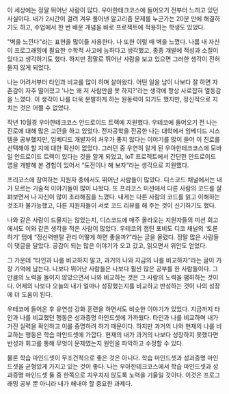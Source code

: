 이 세상에는 정말 뛰어난 사람이 많다. 우아한테크코스에 들어오기 전부터 느끼고 있던 사실이다. 내가 2시간이 걸려 겨우 풀어낸 알고리즘 문제를 누군가는 20분 만에 해결하기도 하고, 수업에서 한 번 배운 개념을 바로 프로젝트에 적용하는 학생도 있었다.

"벽을 느낀다"라는 표현을 많이들 사용한다. 나 또한 이럴 때 벽을 느꼈다. 나름 내 자신이 프로그래밍에 필요한 수학적 사고에 능하다고 생각했고, 종종 개발에 적성과 소질이 있다고 생각하기도 했다. 하지만 정말로 뛰어난 사람을 보고 있으면 그러한 생각이 전혀 들지 않게 되었다.

나는 어려서부터 타인과 비교를 많이 하며 살아왔다. 어떤 일을 남이 나보다 잘 하면 자존감이 자주 떨어졌고 '나는 왜 저 사람만큼 못 하지?'라는 생각에 항상 사로잡혀 열등감을 느꼈다. 이 생각이 나를 더욱 분발하게 하는 원동력이 되기도 했지만, 정신적으로 지치는 것은 어쩔 수 없었다.

작년 10월경 우아한테크코스 안드로이드 트랙에 지원했다. 우테코에 들어오기 전 나는 진로에 대해 많은 고민을 하고 있었다. 전자공학을 전공한 나는 대학에서 임베디드 시스템을 공부했지만, 임베디드 개발자의 처우가 좋지 않다는 이야기를 많이 들어 이 진로를 선택해야 할 지에 대한 확신이 없었다. 그러던 중 우연히 알게 된 우아한테크코스에 모바일 안드로이드 트랙이 있다는 것을 알게 되었고, IoT 프로젝트에서 간단한 안드로이드 앱을 개발해 본 경험이 있어서 “도전이나 해 보자”라는 생각으로 지원했다.

프리코스에 참여하는 지원자 중에서도 뛰어난 사람들이 많았다. 디스코드 채널에서는 내가 모르는 기술적 이야기들이 많이 나왔다. 또 프리코스 미션에서 다른 사람의 코드를 살펴보면서 나 자신이 많이 초라해짐을 느꼈다. 내게는 다른 사람의 코드를 읽고 이해하는 것조차 불가능했고, 다른 지원자들이 서로 코드 리뷰를 해 주는 것이 신기하기도 했다.

나와 같은 사람이 드물지는 않았는지, 디스코드에 매주 올라오는 지원자들의 미션 회고에서도 이와 같은 생각을 적은 사람이 많았다. 우테코의 캡틴 포비도 디코 채널의 ‘토론하기’ 탭에 “정신력멘탈 관리 어떻게 하면 좋을까?”라는 글을 올렸다. 정말 많은 사람들이 댓글을 달았다. 공감이 되는 많은 이야기가 오고 갔고, 읽으면서 위안도 얻었다.

그 가운데 “타인과 나를 비교하지 말고, 과거의 나와 지금의 나를 비교하자”라는 글이 가장 기억에 남는다. 나보다 뛰어난 사람들은 나보다 훨씬 많은 공부를 한 사람들이다. 그만큼의 노력을 들이지 않았으면서 나와 비교하는 것은 그 사람의 노력을 폄하하는 것이다. 어제의 나보다 오늘의 내가 얼마나 성장했는지를 비교하고 반성하는 것이 나의 성장에 더 도움이 된다.

우테코에 들어온 후 유연성 강화 훈련을 하면서도 비슷한 이야기가 있었다. 지금까지 타인과 나를 비교했던 행동은 성과증명 마인드셋에 가까웠다. 타인과 나를 비교하며 내가 가진 실력을 확인하고 이를 증명하려 하기 때문이다. 하지만 과거의 나와 현재의 나를 비교하는 행동은 학습 마인드셋에 가깝다. 현재의 내가 과거의 나보다 성장하지 못했다면 반성과 회고를 통해 무엇이 문제였는지 원인을 파악하고 수정할 수 있다.

물론 학습 마인드셋이 무조건적으로 좋은 것은 아니다. 학습 마인드셋과 성과증명 마인드셋을 균형있게 가지고 있는 것이 좋다. 나는 우아한테크코스에서 학습 마인드셋과 성과증명 마인드셋 둘 중 한쪽으로 치우치지 않도록 노력을 기울일 것이다. 이것은 프로그래밍 공부 뿐 아니라 내가 해내야 할 중요한 과제다.
